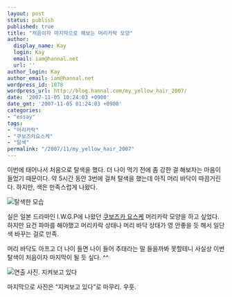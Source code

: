 ```yaml
---
layout: post
status: publish
published: true
title: "처음이자 마지막으로 해보는 머리카락 모양"
author:
  display_name: Kay
  login: Kay
  email: iam@hannal.net
  url: ''
author_login: Kay
author_email: iam@hannal.net
wordpress_id: 1078
wordpress_url: http://blog.hannal.com/my_yellow_hair_2007/
date: '2007-11-05 10:24:03 +0900'
date_gmt: '2007-11-05 01:24:03 +0900'
categories:
- "essay"
tags:
- "머리카락"
- "쿠보즈카요스케"
- "탈색"
permalink: "/2007/11/my_yellow_hair_2007"
---
```

<p>이번에 태어나서 처음으로 탈색을 했다. 더 나이 먹기 전에 좀 강한 걸 해보자는 마음이 들었기 때문이다. 약 5시간 동안 3번에 걸쳐 탈색을 했는데 아직 머리 바닥이 따끔거린다. 하지만, 색은 만족스럽게 나왔다.</p>
<p class="centerphoto"><img src="http://blog.hannal.com/assets/uploads/2007/11/img_0048_s.jpg" alt="탈색한 모습" /></p>
<p>실은 일본 드라마인 I.W.G.P에 나왔던 <a href="http://blog.naver.com/bangbooje/130001777860">쿠보즈카 요스케</a> 머리카락 모양을 하고 싶었다. 하지만 요건 파마를 해야했고 머리카락 상태나 머리 바닥 상태가 영 안좋을 듯 해서 일단 색 바꾸는 걸로 만족.</p>
<p>머리 바닥도 아프고 더 나이 들면 나이 들어 추태라는 말 들을까봐 못할테니 사실상 이번 탈색이 처음이자 마지막이 될 듯 싶다. ^^</p>
<p class="centerphoto"><img src="http://blog.hannal.com/assets/uploads/2007/11/img_0053_s.jpg" alt="연출 사진. 지켜보고 있다" /></p>
<p>마지막으로 사진은 “지켜보고 있다”로 마무리. 우훗.</p>
